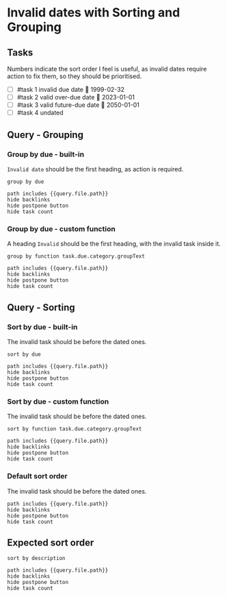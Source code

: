 # Invalid dates with Sorting and Grouping

## Tasks

Numbers indicate the sort order I feel is useful, as invalid dates require action to fix them, so they should be prioritised.

- [ ] #task 1 invalid due date 📅 1999-02-32
- [ ] #task 2 valid over-due date 📅 2023-01-01
- [ ] #task 3 valid future-due date 📅 2050-01-01
- [ ] #task 4 undated

## Query - Grouping

### Group by due - built-in

`Invalid date` should be the first heading, as action is required.

```tasks
group by due

path includes {{query.file.path}}
hide backlinks
hide postpone button
hide task count
```

### Group by due - custom function

A heading `Invalid` should be the first heading, with the invalid task inside it.

```tasks
group by function task.due.category.groupText

path includes {{query.file.path}}
hide backlinks
hide postpone button
hide task count
```

## Query - Sorting

### Sort by due - built-in

The invalid task should be before the dated ones.

```tasks
sort by due

path includes {{query.file.path}}
hide backlinks
hide postpone button
hide task count
```

### Sort by due - custom function

The invalid task should be before the dated ones.

```tasks
sort by function task.due.category.groupText

path includes {{query.file.path}}
hide backlinks
hide postpone button
hide task count
```

### Default sort order

The invalid task should be before the dated ones.

```tasks
path includes {{query.file.path}}
hide backlinks
hide postpone button
hide task count
```

## Expected sort order

```tasks
sort by description

path includes {{query.file.path}}
hide backlinks
hide postpone button
hide task count
```
